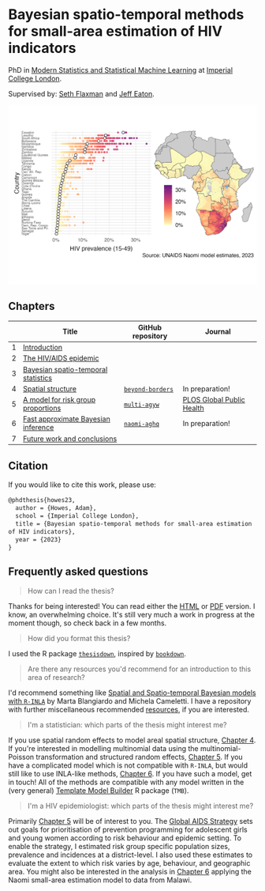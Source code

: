 # Bayesian spatio-temporal methods for small-area estimation of HIV indicators

PhD in [Modern Statistics and Statistical Machine Learning](https://statml.io/) at [Imperial College London](https://www.imperial.ac.uk/).

Supervised by: [Seth Flaxman](https://sethrf.com/) and [Jeff Eaton](https://www.imperial.ac.uk/people/jeffrey.eaton).

![A dotplot and map of adult HIV prevalence in sub-Saharan Africa.](figures/hiv-aids/naomi-continent.png)

## Chapters

|            | Title      | GitHub repository | Journal |
| ---------- | ---------- | -------------------- | --- |
| 1 | [Introduction](https://athowes.github.io/thesis/introduction.html) | | |
| 2 | [The HIV/AIDS epidemic](https://athowes.github.io/thesis/hiv-aids.html) | | |
| 3 | [Bayesian spatio-temporal statistics](https://athowes.github.io/thesis/bayes-st.html) | | |
| 4 | [Spatial structure](https://athowes.github.io/thesis/beyond-borders.html)  | [`beyond-borders`](https://github.com/athowes/beyond-borders) | In preparation! | 
| 5 | [A model for risk group proportions](https://athowes.github.io/thesis/multi-agyw.html)  | [`multi-agyw`](https://github.com/athowes/multi-agyw) | [PLOS Global Public Health](https://journals.plos.org/globalpublichealth/article?id=10.1371/journal.pgph.0001731) |
| 6 | [Fast approximate Bayesian inference](https://athowes.github.io/thesis/naomi-aghq.html) | [`naomi-aghq`](https://github.com/athowes/naomi-aghq) | In preparation! |
| 7 | [Future work and conclusions](https://athowes.github.io/thesis/conclusions.html) | |

## Citation

If you would like to cite this work, please use:

```
@phdthesis{howes23,
  author = {Howes, Adam},
  school = {Imperial College London},
  title = {Bayesian spatio-temporal methods for small-area estimation of HIV indicators},
  year = {2023}
}
```

## Frequently asked questions

> How can I read the thesis?

Thanks for being interested!
You can read either the [HTML](https://athowes.github.io/thesis/) or [PDF](https://athowes.github.io/thesis/main.pdf) version.
I know, an overwhelming choice.
It's still very much a work in progress at the moment though, so check back in a few months.

> How did you format this thesis?

I used the R package [`thesisdown`](https://github.com/ismayc/thesisdown), inspired by [`bookdown`](https://github.com/rstudio/bookdown).

> Are there any resources you'd recommend for an introduction to this area of research?

I'd recommend something like [Spatial and Spatio-temporal Bayesian models with `R-INLA`](https://sites.google.com/a/r-inla.org/stbook/) by Marta Blangiardo and Michela Cameletti.
I have a repository with further miscellaneous recommended [resources](https://github.com/athowes/resources), if you are interested.

> I'm a statistician: which parts of the thesis might interest me?

If you use spatial random effects to model areal spatial structure, [Chapter 4](https://athowes.github.io/thesis/beyond-borders.html).
If you're interested in modelling multinomial data using the multinomial-Poisson transformation and structured random effects, [Chapter 5](https://athowes.github.io/thesis/multi-agyw.html).
If you have a complicated model which is not compatible with `R-INLA`, but would still like to use INLA-like methods, [Chapter 6](https://athowes.github.io/thesis/naomi-aghq.html).
If you have such a model, get in touch!
All of the methods are compatible with any model written in the (very general) [Template Model Builder](https://kaskr.github.io/adcomp/Introduction.html) R package (`TMB`).

> I'm a HIV epidemiologist: which parts of the thesis might interest me?

Primarily [Chapter 5](https://athowes.github.io/thesis/multi-agyw.html) will be of interest to you.
The [Global AIDS Strategy](https://www.unaids.org/en/Global-AIDS-Strategy-2021-2026) sets out goals for prioritisation of prevention programming for adolescent girls and young women according to risk behaviour and epidemic setting.
To enable the strategy, I estimated risk group specific population sizes, prevalence and incidences at a district-level.
I also used these estimates to evaluate the extent to which risk varies by age, behaviour, and geographic area.
You might also be interested in the analysis in [Chapter 6](https://athowes.github.io/thesis/naomi-aghq.html) applying the Naomi small-area estimation model to data from Malawi.
